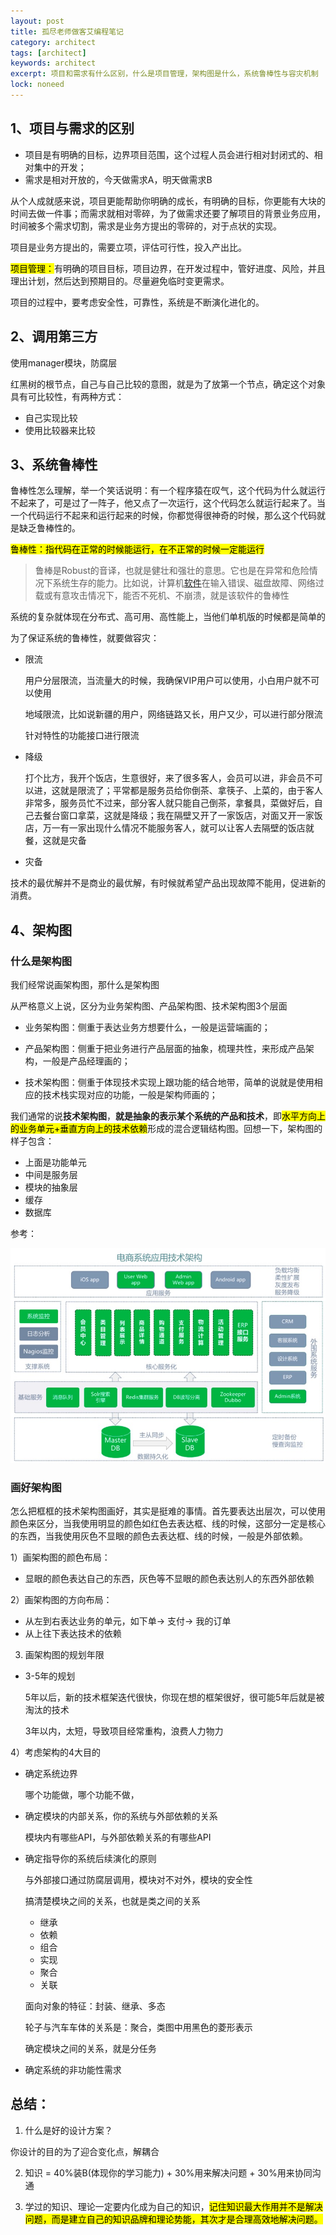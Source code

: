 ```yaml
---
layout: post
title: 孤尽老师做客艾编程笔记
category: architect
tags: [architect]
keywords: architect
excerpt: 项目和需求有什么区别，什么是项目管理，架构图是什么，系统鲁棒性与容灾机制
lock: noneed
---
```


## 1、项目与需求的区别

- 项目是有明确的目标，边界项目范围，这个过程人员会进行相对封闭式的、相对集中的开发；
- 需求是相对开放的，今天做需求A，明天做需求B

从个人成就感来说，项目更能帮助你明确的成长，有明确的目标，你更能有大块的时间去做一件事；而需求就相对零碎，为了做需求还要了解项目的背景业务应用，时间被多个需求切割，需求是业务方提出的零碎的，对于点状的实现。

项目是业务方提出的，需要立项，评估可行性，投入产出比。

<mark>项目管理：</mark>有明确的项目目标，项目边界，在开发过程中，管好进度、风险，并且理出计划，然后达到预期目的。尽量避免临时变更需求。

项目的过程中，要考虑安全性，可靠性，系统是不断演化进化的。

## 2、调用第三方

使用manager模块，防腐层

红黑树的根节点，自己与自己比较的意图，就是为了放第一个节点，确定这个对象具有可比较性，有两种方式：

- 自己实现比较
- 使用比较器来比较

## 3、系统鲁棒性

鲁棒性怎么理解，举一个笑话说明：有一个程序猿在叹气，这个代码为什么就运行不起来了，可是过了一阵子，他又点了一次运行，这个代码怎么就运行起来了。当一个代码运行不起来和运行起来的时候，你都觉得很神奇的时候，那么这个代码就是缺乏鲁棒性的。

<mark>鲁棒性：指代码在正常的时候能运行，在不正常的时候一定能运行</mark>

> 鲁棒是Robust的音译，也就是健壮和强壮的意思。它也是在异常和危险情况下系统生存的能力。比如说，计算机[软件](https://baike.baidu.com/item/软件)在输入错误、磁盘故障、网络过载或有意攻击情况下，能否不死机、不崩溃，就是该软件的鲁棒性

系统的复杂就体现在分布式、高可用、高性能上，当他们单机版的时候都是简单的

为了保证系统的鲁棒性，就要做容灾：

- 限流

  用户分层限流，当流量大的时候，我确保VIP用户可以使用，小白用户就不可以使用

  地域限流，比如说新疆的用户，网络链路又长，用户又少，可以进行部分限流

  针对特性的功能接口进行限流

- 降级

  打个比方，我开个饭店，生意很好，来了很多客人，会员可以进，非会员不可以进，这就是限流了；平常都是服务员给你倒茶、拿筷子、上菜的，由于客人非常多，服务员忙不过来，部分客人就只能自己倒茶，拿餐具，菜做好后，自己去餐台窗口拿菜，这就是降级；我在隔壁又开了一家饭店，对面又开一家饭店，万一有一家出现什么情况不能服务客人，就可以让客人去隔壁的饭店就餐，这就是灾备

- 灾备

技术的最优解并不是商业的最优解，有时候就希望产品出现故障不能用，促进新的消费。

## 4、架构图

### 什么是架构图

我们经常说画架构图，那什么是架构图

从严格意义上说，区分为业务架构图、产品架构图、技术架构图3个层面

- 业务架构图：侧重于表达业务方想要什么，一般是运营端画的；

- 产品架构图：侧重于把业务进行产品层面的抽象，梳理共性，来形成产品架构，一般是产品经理画的；

- 技术架构图：侧重于体现技术实现上跟功能的结合地带，简单的说就是使用相应的技术栈实现对应的功能，一般是架构师画的；

我们通常的说**技术架构图**，**就是抽象的表示某个系统的产品和技术**，即<mark>水平方向上的业务单元+垂直方向上的技术依赖</mark>形成的混合逻辑结构图。回想一下，架构图的样子包含：

- 上面是功能单元
- 中间是服务层
- 模块的抽象层
- 缓存
- 数据库

参考：

![](/assets/images/2020/icoding/project-build/arch-10-3.jpg)



### 画好架构图

怎么把框框的技术架构图画好，其实是挺难的事情。首先要表达出层次，可以使用颜色来区分，当我使用明显的颜色如红色去表达框、线的时候，这部分一定是核心的东西，当我使用灰色不显眼的颜色去表达框、线的时候，一般是外部依赖。

1）画架构图的颜色布局：

- 显眼的颜色表达自己的东西，灰色等不显眼的颜色表达别人的东西外部依赖

2）画架构图的方向布局：

- 从左到右表达业务的单元，如下单-> 支付-> 我的订单
- 从上往下表达技术的依赖

3) 画架构图的规划年限

- 3-5年的规划

  5年以后，新的技术框架迭代很快，你现在想的框架很好，很可能5年后就是被淘汰的技术

  3年以内，太短，导致项目经常重构，浪费人力物力

4）考虑架构的4大目的

- 确定系统边界

  哪个功能做，哪个功能不做，

- 确定模块的内部关系，你的系统与外部依赖的关系

  模块内有哪些API，与外部依赖关系的有哪些API

- 确定指导你的系统后续演化的原则

  与外部接口通过防腐层调用，模块对不对外，模块的安全性

  搞清楚模块之间的关系，也就是类之间的关系

  - 继承
  - 依赖
  - 组合
  - 实现
  - 聚合
  - 关联

  面向对象的特征：封装、继承、多态

  轮子与汽车车体的关系是：聚合，类图中用黑色的菱形表示

  确定模块之间的关系，就是分任务

- 确定系统的非功能性需求

  

## 总结：

1) 什么是好的设计方案？

你设计的目的为了迎合变化点，解耦合

2) 知识 = 40%装B(体现你的学习能力) + 30%用来解决问题 + 30%用来协同沟通

3) 学过的知识、理论一定要内化成为自己的知识，<mark>记住知识最大作用并不是解决问题，而是建立自己的知识品牌和理论势能，其次才是合理高效地解决问题。</mark>